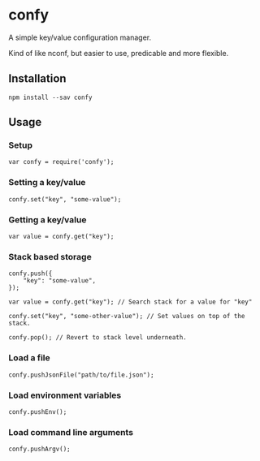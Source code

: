 # confy

A simple key/value configuration manager. 

Kind of like nconf, but easier to use, predicable and more flexible.

## Installation

	npm install --sav confy

## Usage

### Setup

	var confy = require('confy');

### Setting a key/value

	confy.set("key", "some-value");

### Getting a key/value

	var value = confy.get("key");

### Stack based storage

	confy.push({
		"key": "some-value",
	});

	var value = confy.get("key"); // Search stack for a value for "key"

	confy.set("key", "some-other-value"); // Set values on top of the stack.

	confy.pop(); // Revert to stack level underneath.

### Load a file

	confy.pushJsonFile("path/to/file.json");

### Load environment variables

	confy.pushEnv();

### Load command line arguments

	confy.pushArgv();

	


